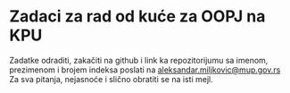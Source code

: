 # Zadaci za rad od kuće za OOPJ na KPU

Zadatke odraditi, zakačiti na github i link ka repozitorijumu sa imenom, prezimenom i brojem indeksa poslati na aleksandar.miljkovic@mup.gov.rs
Za sva pitanja, nejasnoće i slično obratiti se na isti mejl.
